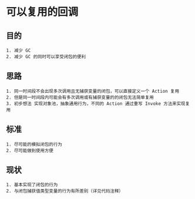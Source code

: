 # 可以复用的回调

## 目的

    1. 减少 GC
    2. 减少 GC 的同时可以享受闭包的便利

## 思路

    1. 同一时间段不会出现多次调用且无捕获变量的闭包，可以直接定义一个 Action 复用
    2. 但是同一时间段内可能会有多次调用或有捕获变量的的闭包无法简单复用
    3. 初步想法 实现对象池，抽象通用行为，不同的 Action 通过重写 Invoke 方法来实现复用

## 标准

    1. 尽可能的模拟闭包的行为
    2. 尽可能做到使用方便

## 现状

    1. 基本实现了闭包的行为
    2. 与闭包捕获值类型变量的行为有所差别（详见代码注释）
